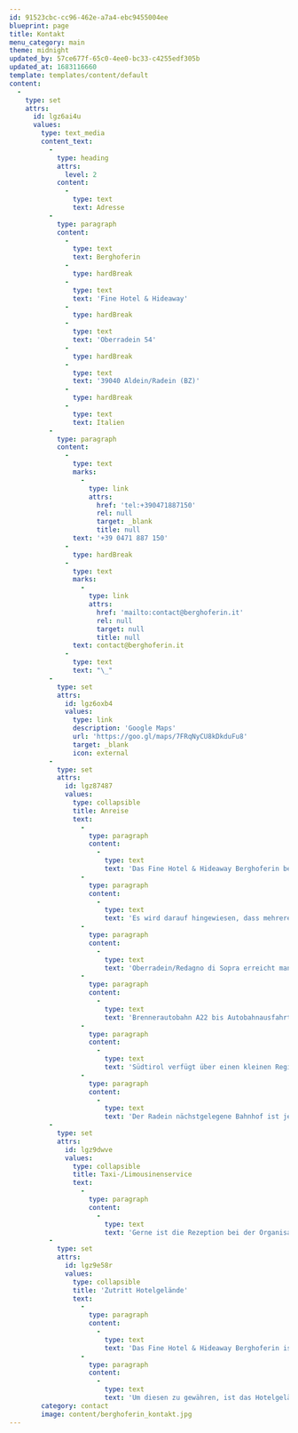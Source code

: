 ```yaml
---
id: 91523cbc-cc96-462e-a7a4-ebc9455004ee
blueprint: page
title: Kontakt
menu_category: main
theme: midnight
updated_by: 57ce677f-65c0-4ee0-bc33-c4255edf305b
updated_at: 1683116660
template: templates/content/default
content:
  -
    type: set
    attrs:
      id: lgz6ai4u
      values:
        type: text_media
        content_text:
          -
            type: heading
            attrs:
              level: 2
            content:
              -
                type: text
                text: Adresse
          -
            type: paragraph
            content:
              -
                type: text
                text: Berghoferin
              -
                type: hardBreak
              -
                type: text
                text: 'Fine Hotel & Hideaway'
              -
                type: hardBreak
              -
                type: text
                text: 'Oberradein 54'
              -
                type: hardBreak
              -
                type: text
                text: '39040 Aldein/Radein (BZ)'
              -
                type: hardBreak
              -
                type: text
                text: Italien
          -
            type: paragraph
            content:
              -
                type: text
                marks:
                  -
                    type: link
                    attrs:
                      href: 'tel:+390471887150'
                      rel: null
                      target: _blank
                      title: null
                text: '+39 0471 887 150'
              -
                type: hardBreak
              -
                type: text
                marks:
                  -
                    type: link
                    attrs:
                      href: 'mailto:contact@berghoferin.it'
                      rel: null
                      target: null
                      title: null
                text: contact@berghoferin.it
              -
                type: text
                text: "\_"
          -
            type: set
            attrs:
              id: lgz6oxb4
              values:
                type: link
                description: 'Google Maps'
                url: 'https://goo.gl/maps/7FRqNyCU8kDkduFu8'
                target: _blank
                icon: external
          -
            type: set
            attrs:
              id: lgz87487
              values:
                type: collapsible
                title: Anreise
                text:
                  -
                    type: paragraph
                    content:
                      -
                        type: text
                        text: 'Das Fine Hotel & Hideaway Berghoferin befindet sich in Oberradein, einem Ortsteil der zur Gemeinde Aldein gehörigen Fraktion Radein.'
                  -
                    type: paragraph
                    content:
                      -
                        type: text
                        text: 'Es wird darauf hingewiesen, dass mehrere Ortschaften in Südtirol dieselbe Postleitzahl wie Aldein/Radein führen und es für eine erfolgreiche Suche in gewissen Navigationssystemen der Eingabe der italienischen Adresse – Redagno di Sopra 54, Aldino/Redagno – bedarf.'
                  -
                    type: paragraph
                    content:
                      -
                        type: text
                        text: 'Oberradein/Redagno di Sopra erreicht man nach ca. 30-minütiger Autofahrt von Neumarkt/Egna oder Auer/Ora über die Fleimstalstraße (SS 48) und die am Ende der Straßenortschaft Kaltenbrunn/Fontanefredde abzweigende Landesstraße nach Radein/Redagno (LS 130):'
                  -
                    type: paragraph
                    content:
                      -
                        type: text
                        text: 'Brennerautobahn A22 bis Autobahnausfahrt Neumarkt/Egna – Auer/Ora > SS 48 Richtung Cavalese – Fleimstal/Val di Fiemme > nach etwa 21 km am Ortsende von Kaltenbrunn/Fontanefredde links abbiegen > LS 130 Richtung Radein/Redagno > etwa 7 km bis Oberradein/Redagno di Sopra'
                  -
                    type: paragraph
                    content:
                      -
                        type: text
                        text: 'Südtirol verfügt über einen kleinen Regionalflughafen bei Bozen. Außerhalb Südtirols sind die nächstgelegenen Flughäfen Innsbruck im Norden und Verona im Süden. Mehr als rund 200 km entfernt befinden sich die Flughäfen von Brescia, Bergamo, Mailand, Treviso, Venedig und München.'
                  -
                    type: paragraph
                    content:
                      -
                        type: text
                        text: 'Der Radein nächstgelegene Bahnhof ist jener von Auer.'
          -
            type: set
            attrs:
              id: lgz9dwve
              values:
                type: collapsible
                title: Taxi-/Limousinenservice
                text:
                  -
                    type: paragraph
                    content:
                      -
                        type: text
                        text: 'Gerne ist die Rezeption bei der Organisation von privaten Flughafentransfers, Taxi- und Limousinenservices behilflich.'
          -
            type: set
            attrs:
              id: lgz9e58r
              values:
                type: collapsible
                title: 'Zutritt Hotelgelände'
                text:
                  -
                    type: paragraph
                    content:
                      -
                        type: text
                        text: 'Das Fine Hotel & Hideaway Berghoferin ist um den bestmöglichen Schutz der Privatsphäre seiner Gäste bemüht.'
                  -
                    type: paragraph
                    content:
                      -
                        type: text
                        text: 'Um diesen zu gewähren, ist das Hotelgelände nicht frei zugänglich und Gästen mit bestätigter Hotel-, Restaurant- oder Day Spa-Buchung vorbehalten.'
        category: contact
        image: content/berghoferin_kontakt.jpg
---
```

